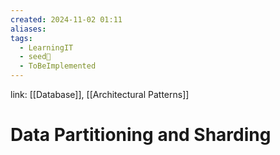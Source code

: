 ```yaml
---
created: 2024-11-02 01:11
aliases: 
tags:
  - LearningIT
  - seed🌱
  - ToBeImplemented
---
```


link: [[Database]], [[Architectural Patterns]]

# Data Partitioning and Sharding
